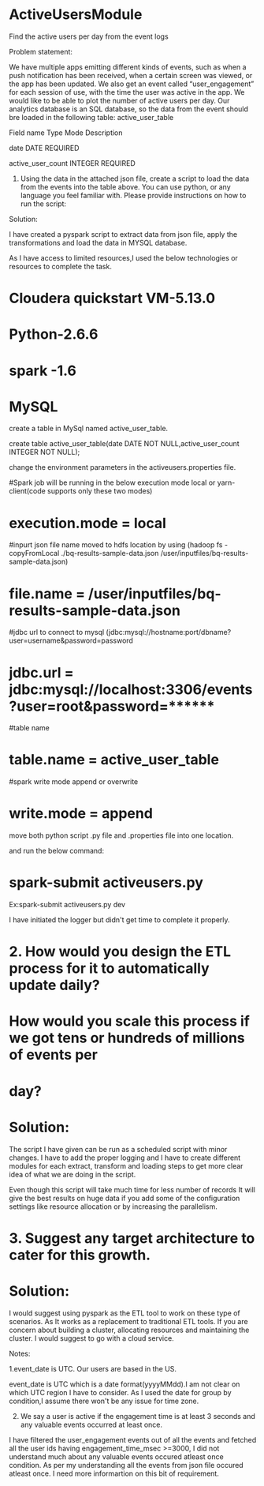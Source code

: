 # ActiveUsersModule
Find the active users per day from the event logs

Problem statement:

We have multiple apps emitting different kinds of events, such as when a push notification has
been received, when a certain screen was viewed, or the app has been updated. We also get
an event called “user_engagement” for each session of use, with the time the user was active in
the app.
We would like to be able to plot the number of active users per day. Our analytics database is
an SQL database, so the data from the event should bre loaded in the following table:
active_user_table

Field name Type Mode Description

date DATE REQUIRED

active_user_count INTEGER REQUIRED

1. Using the data in the attached json file, create a script to load the data from the events
into the table above. You can use python, or any language you feel familiar with. Please
provide instructions on how to run the script:

Solution:

I have created a pyspark script to extract data from json file, apply the transformations and load the data in MYSQL database.

As I have access to limited resources,I used the below technologies or resources to complete the task.

# Cloudera quickstart VM-5.13.0
# Python-2.6.6
# spark -1.6
# MySQL 


create a table in MySql named active_user_table.

create table active_user_table(date DATE NOT NULL,active_user_count INTEGER NOT NULL);

change the environment parameters in the activeusers.properties file.

#Spark job will be running in the below execution mode local or yarn-client(code supports only these two modes)
# execution.mode = local 
#inpurt json file name moved to hdfs location by using (hadoop fs -copyFromLocal ./bq-results-sample-data.json /user/inputfiles/bq-results-sample-data.json)
# file.name = /user/inputfiles/bq-results-sample-data.json
#jdbc url to connect to mysql (jdbc:mysql://hostname:port/dbname?user=username&password=password
# jdbc.url = jdbc:mysql://localhost:3306/events?user=root&password=******
#table name
# table.name = active_user_table
#spark write mode append or overwrite
# write.mode = append

move both python script .py file and .properties file into one location.

and run the below command:

# spark-submit activeusers.py <env>
  
Ex:spark-submit activeusers.py dev 

I have initiated the logger but didn't get time to complete it properly.

# 2. How would you design the ETL process for it to automatically update daily?
# How would you scale this process if we got tens or hundreds of millions of events per
# day?

# Solution:

The script I have given can be run as a scheduled script with minor changes. I have to add the proper logging and I have to create
different modules for each extract, transform and loading steps to get more clear idea of what we are doing in the script.

Even though this script will take much time for less number of records It will give the best results on huge data if you add some of the 
configuration settings like resource allocation or by increasing the parallelism.

# 3. Suggest any target architecture to cater for this growth.

# Solution:

I would suggest using pyspark as the ETL tool to work on these type of scenarios. As It works as a replacement to traditional ETL tools.
If you are concern about building a cluster, allocating resources and maintaining the cluster. I would suggest to go with a cloud service.


Notes:

1.event_date is UTC. Our users are based in the US.

event_date is UTC which is a date format(yyyyMMdd).I am not clear on which UTC region I have to consider. As I used  the date for 
group by condition,I assume there won't be any issue for time zone.

2. We say a user is active if the engagement time is at least 3 seconds and any valuable
events occurred at least once.

I have filtered the user_engagement events out of all the events and fetched all the user ids having engagement_time_msec >=3000, I did
not understand much about any valuable events occured atleast once condition. As per my understanding all the events from json file
occured atleast once. I need more informartion on this bit of requirement. 
